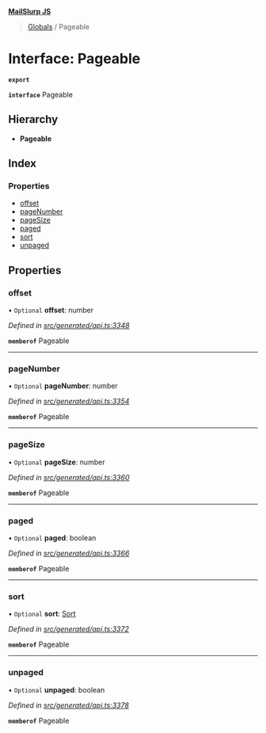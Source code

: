 **[MailSlurp JS](../README.md)**

> [Globals](../README.md) / Pageable

# Interface: Pageable

**`export`** 

**`interface`** Pageable

## Hierarchy

* **Pageable**

## Index

### Properties

* [offset](pageable.md#offset)
* [pageNumber](pageable.md#pagenumber)
* [pageSize](pageable.md#pagesize)
* [paged](pageable.md#paged)
* [sort](pageable.md#sort)
* [unpaged](pageable.md#unpaged)

## Properties

### offset

• `Optional` **offset**: number

*Defined in [src/generated/api.ts:3348](https://github.com/mailslurp/mailslurp-client/blob/fb74c9f/src/generated/api.ts#L3348)*

**`memberof`** Pageable

___

### pageNumber

• `Optional` **pageNumber**: number

*Defined in [src/generated/api.ts:3354](https://github.com/mailslurp/mailslurp-client/blob/fb74c9f/src/generated/api.ts#L3354)*

**`memberof`** Pageable

___

### pageSize

• `Optional` **pageSize**: number

*Defined in [src/generated/api.ts:3360](https://github.com/mailslurp/mailslurp-client/blob/fb74c9f/src/generated/api.ts#L3360)*

**`memberof`** Pageable

___

### paged

• `Optional` **paged**: boolean

*Defined in [src/generated/api.ts:3366](https://github.com/mailslurp/mailslurp-client/blob/fb74c9f/src/generated/api.ts#L3366)*

**`memberof`** Pageable

___

### sort

• `Optional` **sort**: [Sort](sort.md)

*Defined in [src/generated/api.ts:3372](https://github.com/mailslurp/mailslurp-client/blob/fb74c9f/src/generated/api.ts#L3372)*

**`memberof`** Pageable

___

### unpaged

• `Optional` **unpaged**: boolean

*Defined in [src/generated/api.ts:3378](https://github.com/mailslurp/mailslurp-client/blob/fb74c9f/src/generated/api.ts#L3378)*

**`memberof`** Pageable
